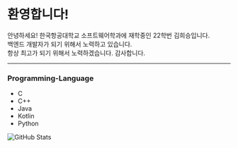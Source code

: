 # 환영합니다!

안녕하세요! 한국항공대학교 소프트웨어학과에 재학중인 22학번 김희승입니다.  
백엔드 개발자가 되기 위해서 노력하고 있습니다.  
항상 최고가 되기 위해서 노력하겠습니다. 감사합니다.

-----
### Programming-Language
- C
- C++
- Java
- Kotlin
- Python

![GitHub Stats](https://github-readme-stats.vercel.app/api?username=HeeFlower5001&show_icons=true)


<!--
**Heeflower5001/HeeFlower5001** is a ✨ _special_ ✨ repository because its `README.md` (this file) appears on your GitHub profile.

Here are some ideas to get you started:

- 🔭 I’m currently working on ...
- 🌱 I’m currently learning ...
- 👯 I’m looking to collaborate on ...
- 🤔 I’m looking for help with ...
- 💬 Ask me about ...
- 📫 How to reach me: ...
- 😄 Pronouns: ...
- ⚡ Fun fact: ...
-->
